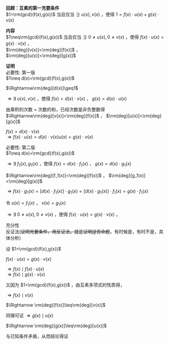 **回顾：互素的第一充要条件**  
$1=\rm{gcd}(f(x),g(x))$ 当且仅当 $\exists\ u(x),v(x)$ ，使得 $1=f(x)\cdot u(x)+g(x)\cdot v(x)$  
  
**内容**  
$1\neq\rm{gcd}(f(x),g(x))$ 当且仅当 $\exists\ 0\neq u(x),0\neq v(x)$ ，使得 $f(x)\cdot u(x)=g(x)\cdot v(x)$ ，  
$\rm{deg}[v(x)]<\rm{deg}[f(x)]$ ，  
$\rm{deg}[u(x)]<\rm{deg}[g(x)]$  
  
**证明**  
必要性: 第一版  
$1\neq d(x)=\rm{gcd}(f(x),g(x))$  
  
$\Rightarrow\rm{deg}[d(x)]\geq1$  
  
$\Rightarrow\exists\ u(x),v(x)$ ，使得 $f(x)=d(x)\cdot v(x)$ ， $g(x)=d(x)\cdot u(x)$  
  
由乘积的次数 $=$ 次数的和，已经次数是非负整数得  
$\Rightarrow\rm{deg}[v(x)]<\rm{deg}[f(x)]$ ， $\rm{deg}[u(x)]<\rm{deg}[g(x)]$  
  
$f(x)=d(x)\cdot v(x)$  
$\Rightarrow f(x)\cdot u(x)=d(x)\cdot v(x)u(x)=g(x)\cdot v(x)$  
  
必要性: 第二版  
$1\neq d(x)=\rm{gcd}(f(x),g(x))$  
  
$\Rightarrow\exists\ f_1(x),g_1(x)$ ，使得 $f(x)=d(x)\cdot f_1(x)$ ， $g(x)=d(x)\cdot g_1(x)$  
  
$\Rightarrow\rm{deg}[f_1(x)]<\rm{deg}[f(x)]$ ， $\rm{deg}[g_1(x)]<\rm{deg}[g(x)]$  
  
$\Rightarrow f(x)\cdot g_1(x)=[d(x)\cdot f_1(x)]\cdot g_1(x)=[d(x)\cdot g_1(x)]\cdot f_1(x)=g(x)\cdot f_1(x)$  
  
令 $u(x)=f_1(x)$ ， $v(x)=g_1(x)$  
  
$\Rightarrow\exists\ 0\neq u(x),0\neq v(x)$ ，使得 $f(x)\cdot u(x)=g(x)\cdot v(x)$ ，  
  
充分性  
反证法(~~证明充要条件，用反证法，就是证明逆否命题~~，有时候是，有时不是，具体分析)  
  
设 $1=\rm{gcd}(f(x),g(x))$  
  
$f(x)\cdot u(x)=g(x)\cdot v(x)$  
  
$\Rightarrow f(x)\mid f(x)\cdot u(x)$  
$\Rightarrow f(x)\mid g(x)\cdot v(x)$  
  
又因为 $1=\rm{gcd}(f(x),g(x))$ ，由互素多项式的性质得，  
  
$\Rightarrow f(x)\mid v(x)$  
  
$\Rightarrow \rm{deg}[f(x)]\leq\rm{deg}[v(x)]$  
  
同理可证 $\Rightarrow g(x)\mid u(x)$  
  
$\Rightarrow \rm{deg}[g(x)]\leq\rm{deg}[u(x)]$  
  
与已知条件矛盾，从而结论得证  
